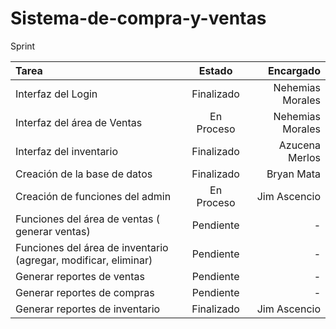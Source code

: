 
# Sistema-de-compra-y-ventas

Sprint 


| Tarea | Estado | Encargado |
| :---         |     :---:      |          ---: |
| Interfaz del Login   | Finalizado     | Nehemias Morales    |
| Interfaz del área de Ventas     | En Proceso       | Nehemias Morales      |
| Interfaz del inventario   | Finalizado     | Azucena Merlos    |
| Creación de la base de datos     | Finalizado       | Bryan Mata      |
| Creación de funciones del admin   | En Proceso     | Jim Ascencio    |
| Funciones del área de ventas ( generar ventas)     | Pendiente       | -      |
| Funciones del área de inventario (agregar, modificar, eliminar)     | Pendiente       | -      |
| Generar reportes de ventas     | Pendiente       | -      |
| Generar reportes de compras     | Pendiente       | -      |
| Generar reportes de inventario     | Finalizado       | Jim Ascencio      |



